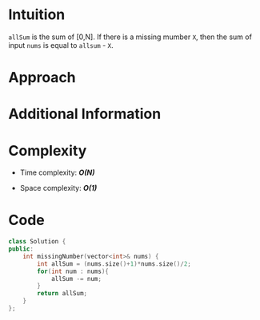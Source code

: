 # Intuition
`allSum` is the sum of [0,N]. If there is a missing mumber `X`, then the sum of input `nums` is equal to `allsum` - `X`.

# Approach

# Additional Information

# Complexity
- Time complexity: ***O(N)***
<!-- Add your time complexity here, e.g. $$O(n)$$ -->

- Space complexity: ***O(1)***
<!-- Add your space complexity here, e.g. $$O(n)$$ -->

# Code
```cpp
class Solution {
public:
    int missingNumber(vector<int>& nums) {
        int allSum = (nums.size()+1)*nums.size()/2;
        for(int num : nums){
            allSum -= num;
        }
        return allSum;
    }
};
```
